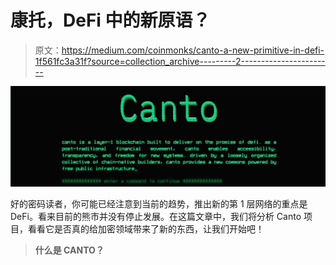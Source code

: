 # 康托，DeFi 中的新原语？

> 原文：<https://medium.com/coinmonks/canto-a-new-primitive-in-defi-1f561fc3a31f?source=collection_archive---------2----------------------->

![](img/210ee74d37cd8e89181cada42382eb3b.png)

好的密码读者，你可能已经注意到当前的趋势，推出新的第 1 层网络的重点是 DeFi。看来目前的熊市并没有停止发展。在这篇文章中，我们将分析 Canto 项目，看看它是否真的给加密领域带来了新的东西，让我们开始吧！

> **什么是 CANTO？**